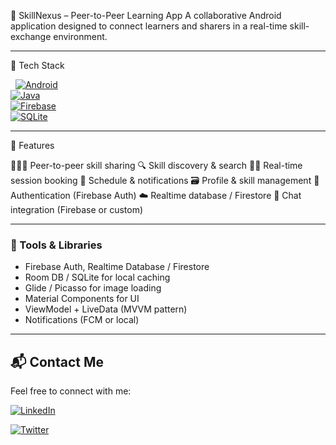 📱 SkillNexus – Peer-to-Peer Learning App
A collaborative Android application designed to connect learners and sharers in a real-time skill-exchange environment.

---

📌 Tech Stack

 
[![Android](https://img.shields.io/badge/Android-3DDC84?style=for-the-badge&logo=android&logoColor=white)](https://developer.android.com)&nbsp;  
[![Java](https://img.shields.io/badge/Java-%23ED8B00.svg?style=for-the-badge&logo=java&logoColor=white)](https://www.java.com)&nbsp;  
[![Firebase](https://img.shields.io/badge/Firebase-FFCA28?style=for-the-badge&logo=firebase&logoColor=white)](https://firebase.google.com)&nbsp;  
[![SQLite](https://img.shields.io/badge/SQLite-07405E?style=for-the-badge&logo=sqlite&logoColor=white)](https://sqlite.org)&nbsp;

---

🎯 Features


🧑‍🤝‍🧑 Peer-to-peer skill sharing
🔍 Skill discovery & search
🧑‍🏫 Real-time session booking
📅 Schedule & notifications
🗃️ Profile & skill management
🔐 Authentication (Firebase Auth)
☁️ Realtime database / Firestore
📩 Chat integration (Firebase or custom)

---

### 🎨 Tools & Libraries  
- Firebase Auth, Realtime Database / Firestore  
- Room DB / SQLite for local caching  
- Glide / Picasso for image loading  
- Material Components for UI  
- ViewModel + LiveData (MVVM pattern)  
- Notifications (FCM or local)

---



## 📬 Contact Me

Feel free to connect with me:

[![LinkedIn](https://img.shields.io/badge/LinkedIn-0077B5?style=for-the-badge&logo=linkedin&logoColor=white)](https://www.linkedin.com/in/harshpandeyz)  

[![Twitter](https://img.shields.io/badge/Twitter-1DA1F2?style=for-the-badge&logo=twitter&logoColor=white)](https://x.com/Harshpandeyz)

